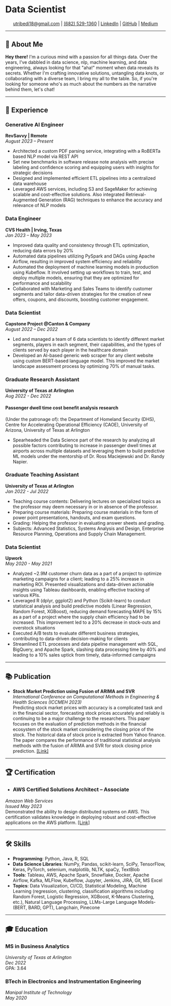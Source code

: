 # Data Scientist


<div align="center">
    <a href="mailto:utribedi18@gmail.com"> utribedi18@gmail.com</a> |
    <a href="tel:+16825291360"> (682) 529-1360</a> |
    <a href="https://www.linkedin.com/in/uttarantribedi" target="_blank"> LinkedIn</a> |
    <a href="https://github.com/utribedi" target="_blank"> GitHub</a> |
    <a href="https://medium.com/@tribedi_uttaran" target="_blank"> Medium</a>
</div>

---

## 📌 About Me

**Hey there!** I'm a curious mind with a passion for all things data. Over the years, I've dabbled in data science, nlp, machine learning, and data engineering, always looking for that "aha!" moment when data reveals its secrets. Whether I'm crafting innovative solutions, untangling data knots, or collaborating with a diverse team, I bring my all to the table. So, if you're looking for someone who's as much about the numbers as the narrative behind them, let's chat!

---

## 💼 Experience

### **Generative AI Engineer**  
**RevSavvy | Remote**  
*August 2023 – Present*
-  Architected a custom PDF parsing service, integrating with a RoBERTa based NLP model via REST API
-  Set new benchmarks in software release note analysis with precise labeling and confidence scoring and equipping users with insights for strategic decisions
-  Designed and implemented efficient ETL pipelines into a centralized data warehouse
-  Leveraged AWS services, including S3 and SageMaker for achieving scalable and cost-effective solutions. Also integrated Retrieval-Augmented Generation (RAG) techniques to enhance the accuracy and relevance of NLP models


### **Data Engineer**  
**CVS Health | Irving, Texas**  
*Jan 2023 – May 2023*
-  Improved data quality and consistency through ETL optimization, reducing data errors by 20%
-  Automated data pipelines utilizing PySpark and DAGs using Apache Airflow, resulting in improved system efficiency 
and reliability
-  Automated the deployment of machine learning models in production using Kubeflow. It involved setting up 
workflows to train, test, and deploy multiple models, ensuring that they are optimized for performance and scalability
-  Collaborated with Marketing and Sales Teams to identify customer segments and tailor data-driven strategies for the creation of new offers, coupons, and discounts, boosting customer engagement.


### **Data Scientist**  
**Capstone Project @Canton & Company**  
*August 2022 – Dec 2022*
-  Led and managed a team of 6 data scientists to identify different market segments, players in each segment, their capabilities, and the types of clients served by each player in the healthcare domain
-  Developed an AI-based generic web scraper for any client website using custom BERT-based language model. This 
improved the market landscape assessment process by optimizing 70% of manual tasks.


### **Graduate Research Assistant**  
**University of Texas at Arlington**  
*Aug 2022 - Dec 2022*

#### Passenger dwell time cost benefit analysis research
(Under the patronage of): the Department of Homeland Security (DHS), Centre for Accelerating Operational Efficiency (CAOE), University of Arizona, University of Texas at Arlington
-  Spearheaded the Data Science part of the research by analyzing all possible factors contributing to increase in passenger dwell times at airports across multiple datasets and leveraging them to build predictive ML models under the mentorship of Dr. Ross Maciejewski and Dr. Randy Napier.


### **Graduate Teaching Assistant**  
**University of Texas at Arlington**  
*Jan 2022 - Jul 2022*
-  Teaching course contents: Delivering lectures on specialized topics as the professor may deem necessary in or in absence of the professor.
-  Preparing course materials: Preparing course materials in the form of power point presentations, handouts, and exam questions.
-  Grading: Helping the professor in evaluating answer sheets and grading.
-  Subjects: Advanced Statistics, Systems Analysis and Design, Enterprise Resource Planning, Operations and Supply Chain Management.


### **Data Scientist**  
**Upwork**  
*May 2020 - May 2021*
- Analyzed ~2.9M customer churn data as a part of a project to optimize marketing campaigns for a client; leading to a 25% increase in marketing ROI. Presented visualizations and data-driven actionable insights using Tableau dashboards, enabling effective tracking of various KPIs.
- Leveraged R (dplyr, ggplot2) and Python (Scikit-learn) to conduct statistical analysis and build predictive models (Linear Regression, Random Forest, XGBoost), reducing demand forecasting MAPE by 15% as a part of a project where the supply chain efficiency had to be increased. This improvement led to a 20% decrease in stock-outs and overstock situations
- Executed A/B tests to evaluate different business strategies, contributing to data-driven decision-making for clients
- Streamlined ETL processes and data pipeline management with SQL, BigQuery, and Apache Spark, slashing data 
processing time by 40% and leading to a 10% sales uptick from timely, data-informed campaigns

---


## 📚 Publication

- **Stock Market Prediction using Fusion of ARIMA and SVR**  
   *International Conference on Computational Methods in Engineering & Health Sciences (ICCMEH 2023)*  
   Predicting stock market prices with accuracy is a complicated task and in the financial sector, forecasting stock prices accurately and reliably is continuing to be a major challenge to the researchers. This paper focuses on the evaluation of prediction methods in the financial ecosystem of the stock market considering the closing price of the stock. The historical data of stock price is extracted from Yahoo finance. The paper compares the performance of traditional statistical analysis methods with the fusion of ARIMA and SVR for stock closing price prediction.
[[Link]](https://drive.google.com/file/d/1GqDnqC2VN8QwWRGQUNghKDbE7yVVl2Fy/view?usp=sharing)

---


## 🏆 Certification

- ### **AWS Certified Solutions Architect – Associate**  
*Amazon Web Services*  
*Issued May 2023*  
Demonstrated the ability to design distributed systems on AWS. This certification validates knowledge in deploying robust and cost-effective applications on the AWS platform.
[[Link]](https://www.credly.com/badges/65aef67b-992a-4c0e-bec8-74202946b6e3)

---


## 🛠 Skills

- **Programming**: Python, Java, R, SQL
- **Data Science Libraries**: NumPy, Pandas, scikit-learn, SciPy, TensorFlow, Keras, PyTorch, selenium, matplotlib, NLTK, spaCy, TextBlob
- **Tools**: Tableau, AWS, Apache Spark, Snowflake, Docker, Apache Airflow, Kafka, MLFlow, Kubeflow, Jupyter, Jenkins, JIRA, Git, MS Excel
- **Topics**: Data Visualization, CI/CD, Statistical Modeling, Machine Learning (regression, clustering, classification algorithms including Random Forest, Logistic Regression, XGBoost, K-Means Clustering, etc.), Natural Language Processing, LLMs-Large Language Models- (BERT, BARD, GPT), Langchain, Pinecone

---


## 🎓 Education

### **MS in Business Analytics**  
*University of Texas at Arlington*  
*Dec 2022*  
GPA: 3.64

### **BTech in Electronics and Instrumentation Engineering**  
*Manipal Institute of Technology*  
*May 2020*
